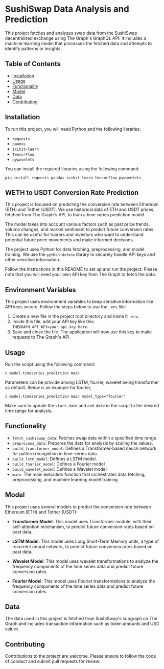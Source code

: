 # SushiSwap Data Analysis and Prediction

This project fetches and analyzes swap data from the SushiSwap decentralized exchange using The Graph's GraphQL API. It includes a machine learning model that processes the fetched data and attempts to identify patterns or insights.


## Table of Contents

- [Installation](#installation)
- [Usage](#usage)
- [Functionality](#functionality)
- [Model](#model)
- [Data](#data)
- [Contributing](#contributing)

## Installation

To run this project, you will need Python and the following libraries:

- `requests`
- `pandas`
- `scikit-learn`
- `TensorFlow`
- `pywavelets`


You can install the required libraries using the following command:
```
pip install requests pandas scikit-learn tensorflow pywavelets
```

## WETH to USDT Conversion Rate Prediction

This project is focused on predicting the conversion rate between Ethereum (ETH) and Tether (USDT). We use historical data of ETH and USDT prices, fetched from The Graph's API, to train a time series prediction model.

The model takes into account various factors such as past price trends, volume changes, and market sentiment to predict future conversion rates. This can be useful for traders and investors who want to understand potential future price movements and make informed decisions.

The project uses Python for data fetching, preprocessing, and model training. We use the `python-dotenv` library to securely handle API keys and other sensitive information.

Follow the instructions in this README to set up and run the project. Please note that you will need your own API key from The Graph to fetch the data.


## Environment Variables

This project uses environment variables to keep sensitive information like API keys secure. Follow the steps below to use the `.env` file:

1. Create a new file in the project root directory and name it `.env`.
2. Inside this file, add your API key like this: `THEGRAPH_API_KEY=your_api_key_here`.
3. Save and close the file. The application will now use this key to make requests to The Graph's API.

## Usage

Run the script using the following command:
```
c model.timeseries_prediction main
```
Parameters can be provide among LSTM, fourier, wavelet being transformer as default.
Below is an example for fourier, 
```
c model.timeseries_prediction main model_type="fourier"
```
Make sure to update the `start_date` and `end_date` in the script to the desired time range for analysis.

## Functionality

- `fetch_sushiswap_data`: Fetches swap data within a specified time range.
- `preprocess_data`: Prepares the data for analysis by scaling the values.
- `build_transformer_model`: Defines a Transformer-based neural network for pattern recognition in time-series data.
- `build_lstm_model`: Defines a LSTM model.
- `build_fourier_model`: Defines a Fourier model
- `build_wavelet_model`: Defines a Wavelet model
- `main`: The main execution function that orchestrates data fetching, preprocessing, and machine learning model training.

## Model

This project uses several models to predict the conversion rate between Ethereum (ETH) and Tether (USDT):

- **Transformer Model**: This model uses Transformer module, with their self-attention mechanism, to predict future conversion rates based on past data.

- **LSTM Model**: This model uses Long Short-Term Memory units, a type of recurrent neural network, to predict future conversion rates based on past data.

- **Wavelet Model**: This model uses wavelet transformations to analyze the frequency components of the time series data and predict future conversion rates.

- **Fourier Model**: This model uses Fourier transformations to analyze the frequency components of the time series data and predict future conversion rates.

## Data

The data used in this project is fetched from SushiSwap's subgraph on The Graph and includes transaction information such as token amounts and USD values.

## Contributing

Contributions to the project are welcome. Please ensure to follow the code of conduct and submit pull requests for review.